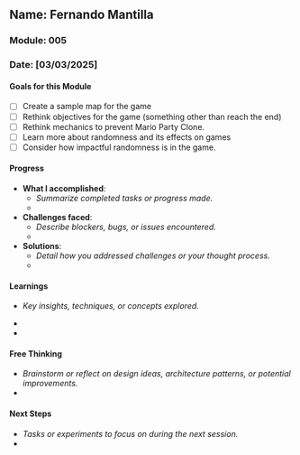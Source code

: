 <!-- Markdown Docs: https://docs.github.com/en/get-started/writing-on-github/getting-started-with-writing-and-formatting-on-github/basic-writing-and-formatting-syntax -->
## Name: Fernando Mantilla
### Module: 005

<!-- Repeat the below as needed-->
### Date: [03/03/2025]

#### Goals for this Module
<!-- Example Template (include the brackets to make a checklist, fill them in as appropriate
- [ ] Goal 1
- [ ] Goal 2
- [ ] Goal 3
-->
- [ ] Create a sample map for the game
- [ ] Rethink objectives for the game (something other than reach the end)
- [ ] Rethink mechanics to prevent Mario Party Clone.
- [ ] Learn more about randomness and its effects on games
- [ ] Consider how impactful randomness is in the game.

#### Progress
- **What I accomplished**:
  - *Summarize completed tasks or progress made.*
  -  
- **Challenges faced**:
  - *Describe blockers, bugs, or issues encountered.*
  -  
- **Solutions**:
  - *Detail how you addressed challenges or your thought process.*
  - 

#### Learnings
- *Key insights, techniques, or concepts explored.*
-  

- 


#### Free Thinking
- *Brainstorm or reflect on design ideas, architecture patterns, or potential improvements.*
-  

#### Next Steps
- *Tasks or experiments to focus on during the next session.*
- 

